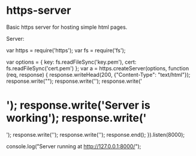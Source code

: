 https-server
============

Basic https server for hosting simple html pages.

Server:


var https = require('https');
var fs = require('fs');

var options = {
  key: fs.readFileSync('key.pem'),
  cert: fs.readFileSync('cert.pem')
};
var a = https.createServer(options, function (req, response) {
  response.writeHead(200, {"Content-Type": "text/html"});
  response.write("<html>");
  response.write('<body>');
  response.write('<h1>');
  response.write('Server is working');
  response.write('</h1>');
  response.write('</body>');
  response.write('</html>');
  response.end();
}).listen(8000);

console.log("Server running at http://127.0.0.1:8000/");
